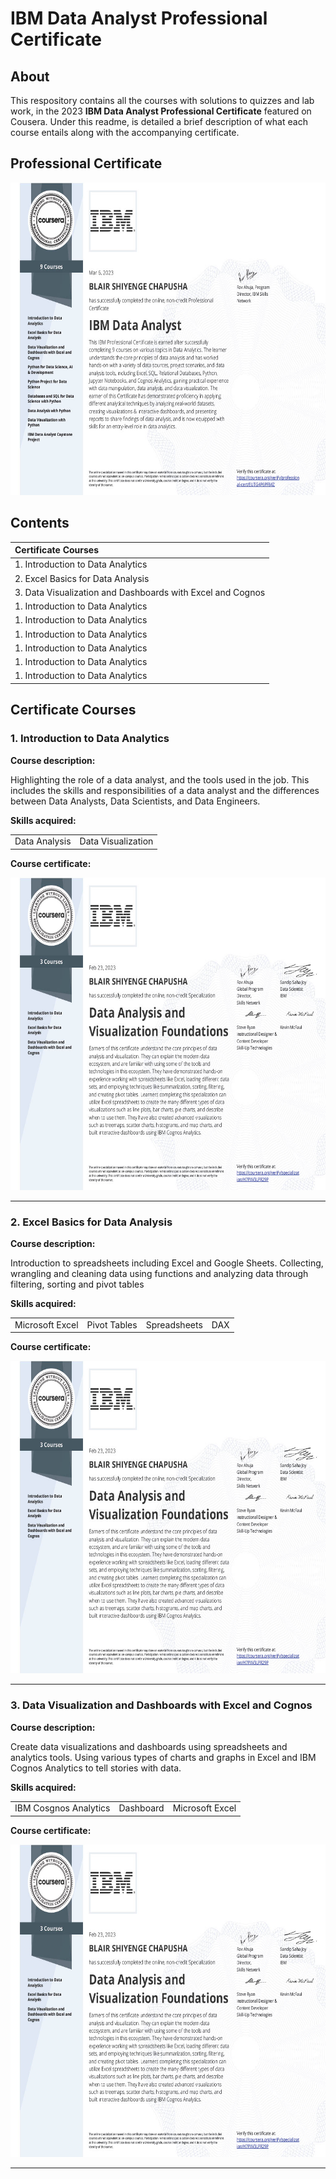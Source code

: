 # IBM Data Analyst Professional Certificate
## About

This respository contains all the courses with solutions to quizzes and lab work, in the 2023 **IBM Data Analyst Professional Certificate** featured on Cousera. Under this readme, is detailed a brief description of what each course entails along with the accompanying certificate.

## Professional Certificate

<p align="center">
<img src="images/cousera-certificate-ibmdapc-2023.jpg" alt="Image of Professional Certificate" width="667" height="500">
</p>

## Contents

| Certificate Courses |
| :---        |
| 1. Introduction to Data Analytics      |
| 2. Excel Basics for Data Analysis      | 
| 3. Data Visualization and Dashboards with Excel and Cognos      | 
| 1. Introduction to Data Analytics      | 
| 1. Introduction to Data Analytics      | 
| 1. Introduction to Data Analytics      | 
| 1. Introduction to Data Analytics      | 
| 1. Introduction to Data Analytics      | 
| 1. Introduction to Data Analytics      | 


## Certificate Courses

### 1. Introduction to Data Analytics

**Course description:** 

Highlighting the role of a data analyst, and the tools used in the job. This includes the skills and responsibilities of a data analyst and the differences between Data Analysts, Data Scientists, and Data Engineers.

**Skills acquired:**

<table>
    <tr>
        <td>Data Analysis</td><td>Data Visualization</td>
    </tr>
</table>

**Course certificate:**

<img src="images/course1.jpg" alt="Image of Certificate" width="667" height="500">

---

### 2. Excel Basics for Data Analysis

**Course description:** 

Introduction to spreadsheets including Excel and Google Sheets. Collecting, wrangling and cleaning data using functions and analyzing data through filtering, sorting and pivot tables

**Skills acquired:**

<table>
    <tr>
        <td>Microsoft Excel</td><td>Pivot Tables</td><td>Spreadsheets</td><td>DAX</td>
    </tr>
</table>

**Course certificate:**

<img src="images/course2.jpg" alt="Image of Certificate" width="667" height="500">

---

### 3. Data Visualization and Dashboards with Excel and Cognos

**Course description:** 

Create data visualizations and dashboards using spreadsheets and analytics tools. Using various types of charts and graphs in Excel and IBM Cognos Analytics to tell stories with data.

**Skills acquired:**

<table>
    <tr>
        <td>IBM Cosgnos Analytics</td><td>Dashboard</td><td>Microsoft Excel</td>
    </tr>
</table>

**Course certificate:**

<img src="images/course3.jpg" alt="Image of Certificate" width="667" height="500">

---
